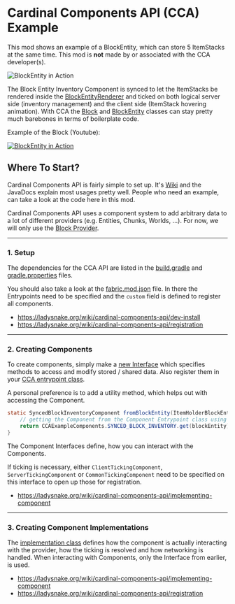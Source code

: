 # Cardinal Components API (CCA) Example

This mod shows an example of a BlockEntity, which can store 5 ItemStacks at the same time.
This mod is **not** made by or associated with the CCA developer(s).

![BlockEntity in Action](https://youtu.be/1xTIzWlwzIQ)

The Block Entity Inventory Component is synced to let the ItemStacks be rendered inside the
[BlockEntityRenderer](src/main/java/net/shirojr/ccaexample/block/client/ItemHolderBlockEntityRenderer.java)
and ticked on both logical server side (inventory management) and the client side (ItemStack hovering animation).
With CCA the [Block](./src/main/java/net/shirojr/ccaexample/block/ItemHolderBlock.java)
and [BlockEntity](./src/main/java/net/shirojr/ccaexample/block/entity/ItemHolderBlockEntity.java) classes can stay
pretty much barebones in terms of boilerplate code.

Example of the Block (Youtube):

[![BlockEntity in Action](https://img.youtube.com/vi/1xTIzWlwzIQ/0.jpg)](https://www.youtube.com/watch?v=1xTIzWlwzIQ)

## Where To Start?

Cardinal Components API is fairly simple to set up. It's [Wiki](https://ladysnake.org/wiki/cardinal-components-api/)
and the JavaDocs explain most usages pretty well. People who need an example, can take a look at the code here in this
mod.

Cardinal Components API uses a component system to add arbitrary data to a lot of different providers (e.g. Entities,
Chunks, Worlds, ...). For now, we will only use
the [Block Provider](https://ladysnake.org/wiki/cardinal-components-api/modules/block).

---

### 1. Setup

The dependencies for the CCA API are listed in the [build.gradle](./build.gradle)
and [gradle.properties](./gradle.properties) files.

You should also take a look at the [fabric.mod.json](./src/main/resources/fabric.mod.json) file. In there the
Entrypoints need to be specified and the `custom` field is defined to register all components.

- https://ladysnake.org/wiki/cardinal-components-api/dev-install
- https://ladysnake.org/wiki/cardinal-components-api/registration

---

### 2. Creating Components

To create components, simply make
a [new Interface](./src/main/java/net/shirojr/ccaexample/cca/component/SyncedBlockInventoryComponent.java) which
specifies methods to access and modify stored / shared data. Also register them in
your [CCA entrypoint class](./src/main/java/net/shirojr/ccaexample/CCAExampleComponents.java).

A personal preference is to add a utility method, which helps out with accessing the Component.

```java
static SyncedBlockInventoryComponent fromBlockEntity(ItemHolderBlockEntity blockEntity) {
    // getting the Component from the Component Entrypoint class using the ComponentKey
    return CCAExampleComponents.SYNCED_BLOCK_INVENTORY.get(blockEntity);
}
```

The Component Interfaces define, how you can interact with the Components.

If ticking is necessary, either
`ClientTickingComponent`, `ServerTickingComponent` or `CommonTickingComponent` need to be specified on this interface
to open up those for registration.

- https://ladysnake.org/wiki/cardinal-components-api/implementing-component

---

### 3. Creating Component Implementations

The [implementation class](./src/main/java/net/shirojr/ccaexample/cca/implementation/SyncedBlockEntityInventoryComponentImpl.java)
defines how the component is actually interacting with the provider, how the
ticking is resolved and how networking is handled. When interacting with Components, only the Interface from earlier, is
used. 

- https://ladysnake.org/wiki/cardinal-components-api/implementing-component
- https://ladysnake.org/wiki/cardinal-components-api/registration
